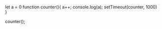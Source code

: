 <!-- ## Counter without setInterval -->

<!--    . There is a hint at the bottom of the file if you get stuck. -->

let a = 0
function counter(){
    a++;
    console.log(a);
    setTimeout(counter, 1000)
}

counter();





































































<!-- (Hint: setTimeout) -->